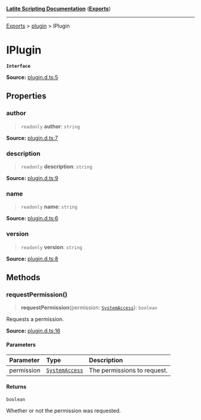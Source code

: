 [**Latite Scripting Documentation**](../../README.md) ([**Exports**](../../exports.md))

---

[Exports](../../exports.md) > [plugin](../index.md) > IPlugin

# IPlugin

**`Interface`**

**Source:** [plugin.d.ts:5](https://github.com/LatiteScripting/latitescripting.github.io/blob/5a9cee2/definitions/plugin.d.ts#L5)

## Properties

### author

> `readonly` **author**: `string`

**Source:** [plugin.d.ts:7](https://github.com/LatiteScripting/latitescripting.github.io/blob/5a9cee2/definitions/plugin.d.ts#L7)

### description

> `readonly` **description**: `string`

**Source:** [plugin.d.ts:9](https://github.com/LatiteScripting/latitescripting.github.io/blob/5a9cee2/definitions/plugin.d.ts#L9)

### name

> `readonly` **name**: `string`

**Source:** [plugin.d.ts:6](https://github.com/LatiteScripting/latitescripting.github.io/blob/5a9cee2/definitions/plugin.d.ts#L6)

### version

> `readonly` **version**: `string`

**Source:** [plugin.d.ts:8](https://github.com/LatiteScripting/latitescripting.github.io/blob/5a9cee2/definitions/plugin.d.ts#L8)

## Methods

### requestPermission()

> **requestPermission**(permission: [`SystemAccess`](../enumerations/enumeration.Permission.md#systemaccess)): `boolean`

Requests a permission.

**Source:** [plugin.d.ts:16](https://github.com/LatiteScripting/latitescripting.github.io/blob/5a9cee2/definitions/plugin.d.ts#L16)

#### Parameters

| Parameter  | Type                                                                     | Description                 |
| :--------- | :----------------------------------------------------------------------- | :-------------------------- |
| permission | [`SystemAccess`](../enumerations/enumeration.Permission.md#systemaccess) | The permissions to request. |

#### Returns

`boolean`

Whether or not the permission was requested.
